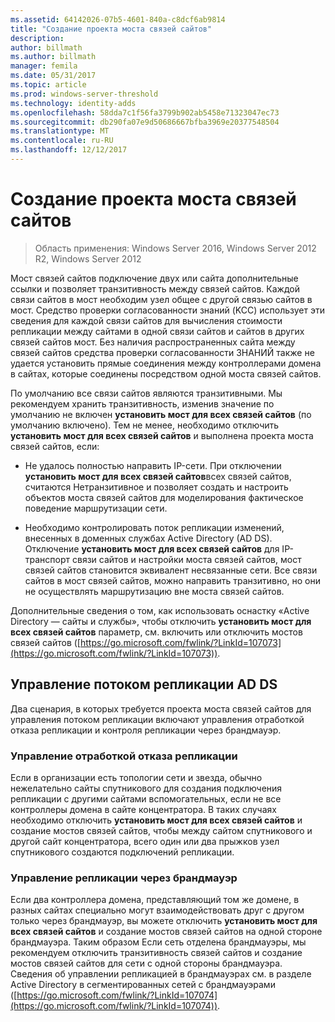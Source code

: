 ```yaml
---
ms.assetid: 64142026-07b5-4601-840a-c8dcf6ab9814
title: "Создание проекта моста связей сайтов"
description: 
author: billmath
ms.author: billmath
manager: femila
ms.date: 05/31/2017
ms.topic: article
ms.prod: windows-server-threshold
ms.technology: identity-adds
ms.openlocfilehash: 58dda7c1f56fa3799b902ab5458e71323047ec73
ms.sourcegitcommit: db290fa07e9d50686667bfba3969e20377548504
ms.translationtype: MT
ms.contentlocale: ru-RU
ms.lasthandoff: 12/12/2017
---
```

# <a name="creating-a-site-link-bridge-design"></a>Создание проекта моста связей сайтов

>Область применения: Windows Server 2016, Windows Server 2012 R2, Windows Server 2012

Мост связей сайтов подключение двух или сайта дополнительные ссылки и позволяет транзитивность между связей сайтов. Каждой связи сайтов в мост необходим узел общее с другой связью сайтов в мост. Средство проверки согласованности знаний (KCC) использует эти сведения для каждой связи сайтов для вычисления стоимости репликации между сайтами в одной связи сайтов и сайтов в других связей сайтов мост. Без наличия распространенных сайта между связей сайтов средства проверки согласованности ЗНАНИЙ также не удается установить прямые соединения между контроллерами домена в сайтах, которые соединены посредством одной моста связей сайтов.  
  
По умолчанию все связи сайтов являются транзитивными. Мы рекомендуем хранить транзитивность, изменив значение по умолчанию не включен **установить мост для всех связей сайтов** (по умолчанию включено). Тем не менее, необходимо отключить **установить мост для всех связей сайтов** и выполнена проекта моста связей сайтов, если:  
  
-   Не удалось полностью направить IP-сети. При отключении **установить мост для всех связей сайтов**всех связей сайтов, считаются Нетранзитивное и позволяет создать и настроить объектов моста связей сайтов для моделирования фактическое поведение маршрутизации сети.  
  
-   Необходимо контролировать поток репликации изменений, внесенных в доменных службах Active Directory (AD DS). Отключение **установить мост для всех связей сайтов** для IP-транспорт связи сайтов и настройки моста связей сайтов, мост связей сайтов становится эквивалент несвязанные сети. Все связи сайтов в мост связей сайтов, можно направить транзитивно, но они не осуществлять маршрутизацию вне моста связей сайтов.  
  
Дополнительные сведения о том, как использовать оснастку «Active Directory — сайты и службы», чтобы отключить **установить мост для всех связей сайтов** параметр, см. включить или отключить мостов связей сайтов ([https://go.microsoft.com/fwlink/?LinkId=107073](https://go.microsoft.com/fwlink/?LinkId=107073)).  
  
## <a name="controlling-ad-ds-replication-flow"></a>Управление потоком репликации AD DS  
Два сценария, в которых требуется проекта моста связей сайтов для управления потоком репликации включают управления отработкой отказа репликации и контроля репликации через брандмауэр.  
  
### <a name="controlling-replication-failover"></a>Управление отработкой отказа репликации  
Если в организации есть топологии сети и звезда, обычно нежелательно сайты спутникового для создания подключения репликации с другими сайтами вспомогательных, если не все контроллеры домена в сайте концентратора. В таких случаях необходимо отключить **установить мост для всех связей сайтов** и создание мостов связей сайтов, чтобы между сайтом спутникового и другой сайт концентратора, всего один или два прыжков узел спутникового создаются подключений репликации.  
  
### <a name="controlling-replication-through-a-firewall"></a>Управление репликации через брандмауэр  
Если два контроллера домена, представляющий том же домене, в разных сайтах специально могут взаимодействовать друг с другом только через брандмауэр, вы можете отключить **установить мост для всех связей сайтов** и создание мостов связей сайтов на одной стороне брандмауэра. Таким образом Если сеть отделена брандмауэры, мы рекомендуем отключить транзитивность связей сайтов и создание мостов связей сайтов для сети с одной стороны брандмауэра. Сведения об управлении репликацией в брандмауэрах см. в разделе Active Directory в сегментированных сетей с брандмауэрами ([https://go.microsoft.com/fwlink/?LinkId=107074](https://go.microsoft.com/fwlink/?LinkId=107074)).  
  


